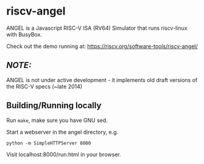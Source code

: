 riscv-angel
=====

ANGEL is a Javascript RISC-V ISA (RV64) Simulator that runs riscv-linux with BusyBox.

Check out the demo running at: https://riscv.org/software-tools/riscv-angel/

## *NOTE:* 

ANGEL is not under active development - it implements old draft versions of the RISC-V specs (~late 2014)

## Building/Running locally

Run `make`, make sure you have GNU sed.

Start a webserver in the angel directory, e.g.

    python -m SimpleHTTPServer 8000
    
Visit localhost:8000/run.html in your browser.
